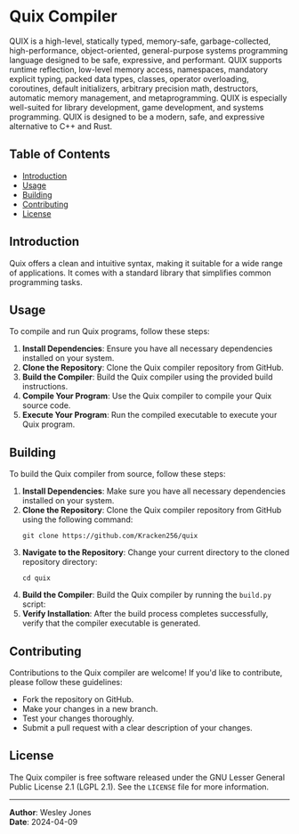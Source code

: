 # Quix Compiler

QUIX is a high-level, statically typed, memory-safe, garbage-collected, high-performance, object-oriented, general-purpose systems programming language designed to be safe, expressive, and performant. QUIX supports runtime reflection, low-level memory access, namespaces, mandatory explicit typing, packed data types, classes, operator overloading, coroutines, default initializers, arbitrary precision math, destructors, automatic memory management, and metaprogramming.
QUIX is especially well-suited for library development, game development, and systems programming. QUIX is designed to be a modern, safe, and expressive alternative to C++ and Rust.

## Table of Contents

- [Introduction](#introduction)
- [Usage](#usage)
- [Building](#building)
- [Contributing](#contributing)
- [License](#license)

## Introduction

Quix offers a clean and intuitive syntax, making it suitable for a wide range of applications. It comes with a standard library that simplifies common programming tasks.

## Usage

To compile and run Quix programs, follow these steps:

1. **Install Dependencies**: Ensure you have all necessary dependencies installed on your system.
2. **Clone the Repository**: Clone the Quix compiler repository from GitHub.
3. **Build the Compiler**: Build the Quix compiler using the provided build instructions.
4. **Compile Your Program**: Use the Quix compiler to compile your Quix source code.
5. **Execute Your Program**: Run the compiled executable to execute your Quix program.

## Building

To build the Quix compiler from source, follow these steps:

1. **Install Dependencies**: Make sure you have all necessary dependencies installed on your system.
2. **Clone the Repository**: Clone the Quix compiler repository from GitHub using the following command:
   ```
   git clone https://github.com/Kracken256/quix
   ```
3. **Navigate to the Repository**: Change your current directory to the cloned repository directory:
   ```
   cd quix
   ```
4. **Build the Compiler**: Build the Quix compiler by running the `build.py` script:
5. **Verify Installation**: After the build process completes successfully, verify that the compiler executable is generated.

## Contributing

Contributions to the Quix compiler are welcome! If you'd like to contribute, please follow these guidelines:

- Fork the repository on GitHub.
- Make your changes in a new branch.
- Test your changes thoroughly.
- Submit a pull request with a clear description of your changes.

## License

The Quix compiler is free software released under the GNU Lesser General Public License 2.1 (LGPL 2.1). See the `LICENSE` file for more information.

---

**Author**: Wesley Jones  
**Date**: 2024-04-09
